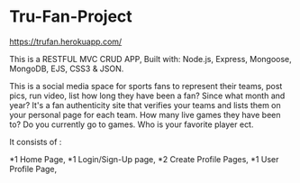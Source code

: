 # Tru-Fan-Project   
https://trufan.herokuapp.com/

This is a RESTFUL MVC CRUD APP,
Built with: Node.js, Express, Mongoose, MongoDB, EJS, CSS3 & JSON.

  This is a social media space for sports fans to represent their teams, post pics, run video, list how long 
they have been a fan? Since what month and year? It's a fan authenticity site that verifies your 
teams and lists them on your personal page for each team. How many live games they have been to? Do you
currently go to games. Who is your favorite player ect. 

It consists of : 

*1 Home Page,
*1 Login/Sign-Up page,
*2 Create Profile Pages,
*1 User Profile Page,



